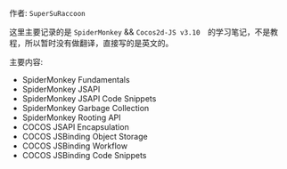 作者: `SuperSuRaccoon`

这里主要记录的是 `SpiderMonkey` && `Cocos2d-JS v3.10`　的学习笔记，不是教程，所以暂时没有做翻译，直接写的是英文的。

主要内容:
- SpiderMonkey Fundamentals
- SpiderMonkey JSAPI
- SpiderMonkey JSAPI Code Snippets
- SpiderMonkey Garbage Collection
- SpiderMonkey Rooting API
- COCOS JSAPI Encapsulation
- COCOS JSBinding Object Storage
- COCOS JSBinding Workflow
- COCOS JSBinding Code Snippets